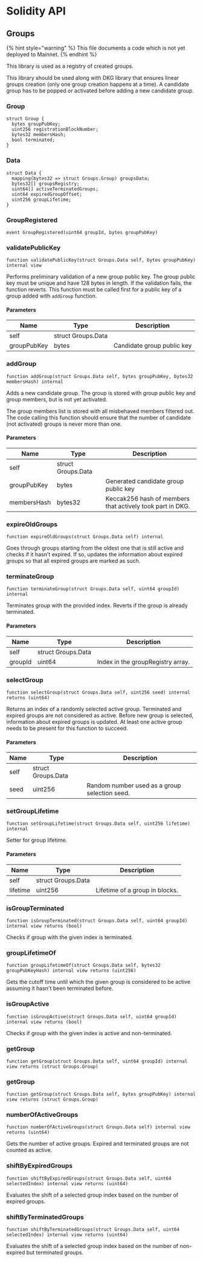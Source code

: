 # Solidity API

## Groups

{% hint style="warning" %}
This file documents a code which is not yet deployed to Mainnet.
{% endhint %}

This library is used as a registry of created groups.

This library should be used along with DKG library that ensures linear
groups creation (only one group creation happens at a time). A candidate
group has to be popped or activated before adding a new candidate group.

### Group

```solidity
struct Group {
  bytes groupPubKey;
  uint256 registrationBlockNumber;
  bytes32 membersHash;
  bool terminated;
}
```

### Data

```solidity
struct Data {
  mapping(bytes32 => struct Groups.Group) groupsData;
  bytes32[] groupsRegistry;
  uint64[] activeTerminatedGroups;
  uint64 expiredGroupOffset;
  uint256 groupLifetime;
}
```

### GroupRegistered

```solidity
event GroupRegistered(uint64 groupId, bytes groupPubKey)
```

### validatePublicKey

```solidity
function validatePublicKey(struct Groups.Data self, bytes groupPubKey) internal view
```

Performs preliminary validation of a new group public key.
The group public key must be unique and have 128 bytes in length.
If the validation fails, the function reverts. This function
must be called first for a public key of a group added with
`addGroup` function.

#### Parameters

| Name | Type | Description |
| ---- | ---- | ----------- |
| self | struct Groups.Data |  |
| groupPubKey | bytes | Candidate group public key |

### addGroup

```solidity
function addGroup(struct Groups.Data self, bytes groupPubKey, bytes32 membersHash) internal
```

Adds a new candidate group. The group is stored with group public
key and group members, but is not yet activated.

The group members list is stored with all misbehaved members filtered out.
The code calling this function should ensure that the number of
candidate (not activated) groups is never more than one.

#### Parameters

| Name | Type | Description |
| ---- | ---- | ----------- |
| self | struct Groups.Data |  |
| groupPubKey | bytes | Generated candidate group public key |
| membersHash | bytes32 | Keccak256 hash of members that actively took part in DKG. |

### expireOldGroups

```solidity
function expireOldGroups(struct Groups.Data self) internal
```

Goes through groups starting from the oldest one that is still
active and checks if it hasn't expired. If so, updates the information
about expired groups so that all expired groups are marked as such.

### terminateGroup

```solidity
function terminateGroup(struct Groups.Data self, uint64 groupId) internal
```

Terminates group with the provided index. Reverts if the group
is already terminated.

#### Parameters

| Name | Type | Description |
| ---- | ---- | ----------- |
| self | struct Groups.Data |  |
| groupId | uint64 | Index in the groupRegistry array. |

### selectGroup

```solidity
function selectGroup(struct Groups.Data self, uint256 seed) internal returns (uint64)
```

Returns an index of a randomly selected active group. Terminated
and expired groups are not considered as active.
Before new group is selected, information about expired groups
is updated. At least one active group needs to be present for this
function to succeed.

#### Parameters

| Name | Type | Description |
| ---- | ---- | ----------- |
| self | struct Groups.Data |  |
| seed | uint256 | Random number used as a group selection seed. |

### setGroupLifetime

```solidity
function setGroupLifetime(struct Groups.Data self, uint256 lifetime) internal
```

Setter for group lifetime.

#### Parameters

| Name | Type | Description |
| ---- | ---- | ----------- |
| self | struct Groups.Data |  |
| lifetime | uint256 | Lifetime of a group in blocks. |

### isGroupTerminated

```solidity
function isGroupTerminated(struct Groups.Data self, uint64 groupId) internal view returns (bool)
```

Checks if group with the given index is terminated.

### groupLifetimeOf

```solidity
function groupLifetimeOf(struct Groups.Data self, bytes32 groupPubKeyHash) internal view returns (uint256)
```

Gets the cutoff time until which the given group is considered
to be active assuming it hasn't been terminated before.

### isGroupActive

```solidity
function isGroupActive(struct Groups.Data self, uint64 groupId) internal view returns (bool)
```

Checks if group with the given index is active and non-terminated.

### getGroup

```solidity
function getGroup(struct Groups.Data self, uint64 groupId) internal view returns (struct Groups.Group)
```

### getGroup

```solidity
function getGroup(struct Groups.Data self, bytes groupPubKey) internal view returns (struct Groups.Group)
```

### numberOfActiveGroups

```solidity
function numberOfActiveGroups(struct Groups.Data self) internal view returns (uint64)
```

Gets the number of active groups. Expired and terminated
groups are not counted as active.

### shiftByExpiredGroups

```solidity
function shiftByExpiredGroups(struct Groups.Data self, uint64 selectedIndex) internal view returns (uint64)
```

Evaluates the shift of a selected group index based on the number
of expired groups.

### shiftByTerminatedGroups

```solidity
function shiftByTerminatedGroups(struct Groups.Data self, uint64 selectedIndex) internal view returns (uint64)
```

Evaluates the shift of a selected group index based on the number
of non-expired but terminated groups.

